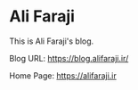 # Ali Faraji

This is Ali Faraji's blog.

Blog URL: https://blog.alifaraji.ir/

Home Page: https://alifaraji.ir
